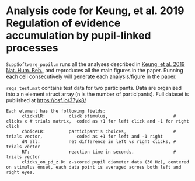 # Analysis code for Keung, et al. 2019 Regulation of evidence accumulation by pupil-linked processes

`SuppSoftware_pupil.m` runs all the analyses described in [Keung, et al. 2019 Nat. Hum. Beh.][Keung], and reproduces all the 
main figures in the paper. Running each cell consecutively will generate each analysis/figure in the paper.

`regs_test.mat` contains test data for two participants. Data are organized into a n element struct array 
(n is the number of participants). Full dataset is published at https://osf.io/37yk8/

```
Each element has the following fields:
      clicksLR:         click stimulus,                         # clicks x # trials matrix,  coded as +1 for left click and -1 for right click
      choiceLR:         participant's choices,                  # trials vector,             coded as +1 for left and -1 right 
      dN_all:           net difference in left vs right clicks, # trials vector
      RT:               reaction time in seconds,               # trials vector
      clicks_on_pd_z.D: z-scored pupil diameter data (30 Hz), centered on stimulus onset, each data point is averaged across both left and right eyes.
```

[Keung]:http://nature.com/articles/s41562-019-0551-4
